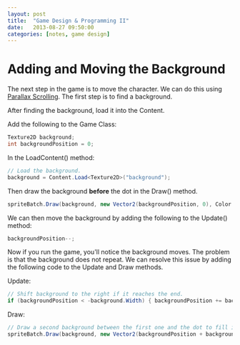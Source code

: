 ```yaml
---
layout: post
title:  "Game Design & Programming II"
date:   2013-08-27 09:50:00
categories: [notes, game design]
---
```


# Adding and Moving the Background

The next step in the game is to move the character. We can do this using [Parallax Scrolling](http://en.wikipedia.org/wiki/Parallax_scrolling). The first step is to find a background.

After finding the background, load it into the Content.

Add the following to the Game Class:

```c#
Texture2D background;
int backgroundPosition = 0;
```

In the LoadContent() method:

```c#
// Load the background.
background = Content.Load<Texture2D>("background");
```

Then draw the background __before__ the dot in the Draw() method.

```c#
spriteBatch.Draw(background, new Vector2(backgroundPosition, 0), Color.White);
```

We can then move the background by adding the following to the Update() method:

```c#
backgroundPosition--;
```

Now if you run the game, you'll notice the background moves. The problem is that the background does not repeat. We can resolve this issue by adding the following code to the Update and Draw methods.


Update:

```c#
// Shift background to the right if it reaches the end.
if (backgroundPosition < -background.Width) { backgroundPosition += background.Width; }
```

Draw:

```c#
// Draw a second background between the first one and the dot to fill in the "gap."
spriteBatch.Draw(background, new Vector2(backgroundPosition + background.Width, 0), Color.White);
```